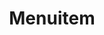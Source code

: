 ---
layout: component.njk
tags: 
    - lean_components_de
key: menuitem-lean_de
title: Menuitem
parent: lean_components_de
image: lean/overview/menu-item.webp
keywords: menu-item, item, menu, link, action
order: 170
---